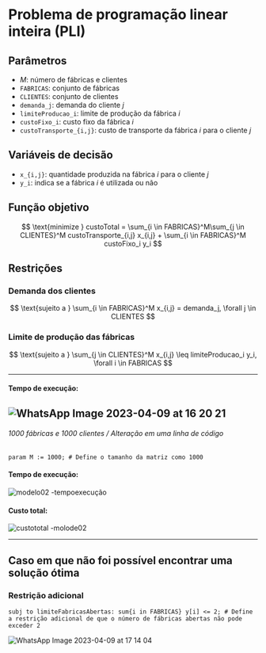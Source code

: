 # Problema de programação linear inteira (PLI)

## Parâmetros
- $M$: número de fábricas e clientes
- `FABRICAS`: conjunto de fábricas
- `CLIENTES`: conjunto de clientes
- `demanda_j`: demanda do cliente $j$
- `limiteProducao_i`: limite de produção da fábrica $i$
- `custoFixo_i`: custo fixo da fábrica $i$
- `custoTransporte_{i,j}`: custo de transporte da fábrica $i$ para o cliente $j$

## Variáveis de decisão

- `x_{i,j}`: quantidade produzida na fábrica $i$ para o cliente $j$
- `y_i`: indica se a fábrica $i$ é utilizada ou não

## Função objetivo

$$
\text{minimize } custoTotal = \sum_{i \in FABRICAS}^M\sum_{j \in CLIENTES}^M custoTransporte_{i,j} x_{i,j} + \sum_{i \in FABRICAS}^M custoFixo_i y_i
$$

## Restrições

### Demanda dos clientes

$$
\text{sujeito a } \sum_{i \in FABRICAS}^M x_{i,j} = demanda_j, \forall j \in CLIENTES
$$

### Limite de produção das fábricas

$$
\text{sujeito a } \sum_{j \in CLIENTES}^M x_{i,j} \leq limiteProducao_i y_i, \forall i \in FABRICAS
$$

---

#### Tempo de execução:
![WhatsApp Image 2023-04-09 at 16 20 21](https://user-images.githubusercontent.com/107778190/230792504-63444dbc-967e-431d-b6b5-57cc2da4f55d.jpeg)
---
###### 1000 fábricas e 1000 clientes / Alteração em uma linha de código 
 
```
param M := 1000; # Define o tamanho da matriz como 1000
```
#### Tempo de execução:
![modelo02 -tempoexecução](https://user-images.githubusercontent.com/107778190/230792784-55463377-73ac-4395-8892-c3e9148946a3.png)

#### Custo total:
![custototal -molode02](https://user-images.githubusercontent.com/107778190/230792810-eb68b2b6-9150-4c2a-93a5-581e11269d12.png)

---

## Caso em que não foi possível encontrar uma solução ótima
### Restrição adicional
```
subj to limiteFabricasAbertas: sum{i in FABRICAS} y[i] <= 2; # Define a restrição adicional de que o número de fábricas abertas não pode exceder 2
```

![WhatsApp Image 2023-04-09 at 17 14 04](https://user-images.githubusercontent.com/107778190/230794495-adca63bf-6eea-4fe8-8fb9-2c6cc7fb4e92.jpeg)




